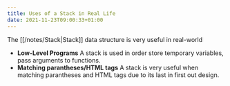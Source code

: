 ```yaml
---
title: Uses of a Stack in Real Life
date: 2021-11-23T09:00:33+01:00
---
```

The [[/notes/Stack|Stack]] data structure is very useful in real-world
 
* **Low-Level Programs** A stack is used in order store temporary variables, pass arguments to functions.
* **Matching parantheses/HTML tags** A stack is very useful when matching parantheses and HTML tags due to its last in first out design.